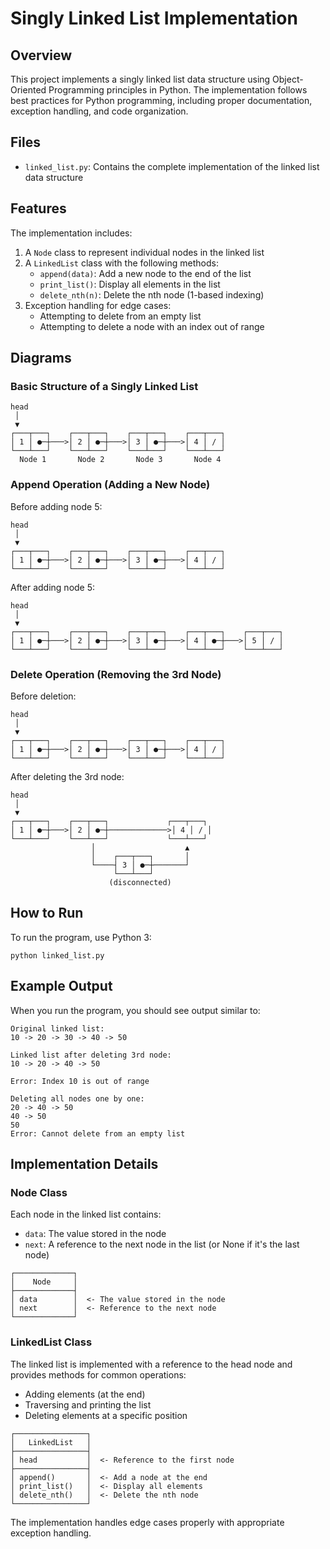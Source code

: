 # Singly Linked List Implementation

## Overview
This project implements a singly linked list data structure using Object-Oriented Programming principles in Python. The implementation follows best practices for Python programming, including proper documentation, exception handling, and code organization.

## Files
- `linked_list.py`: Contains the complete implementation of the linked list data structure

## Features
The implementation includes:

1. A `Node` class to represent individual nodes in the linked list
2. A `LinkedList` class with the following methods:
   - `append(data)`: Add a new node to the end of the list
   - `print_list()`: Display all elements in the list
   - `delete_nth(n)`: Delete the nth node (1-based indexing)
3. Exception handling for edge cases:
   - Attempting to delete from an empty list
   - Attempting to delete a node with an index out of range

## Diagrams

### Basic Structure of a Singly Linked List

```
head
 │
 ▼
┌───┬───┐    ┌───┬───┐    ┌───┬───┐    ┌───┬───┐
│ 1 │ ●─┼───>│ 2 │ ●─┼───>│ 3 │ ●─┼───>│ 4 │ / │
└───┴───┘    └───┴───┘    └───┴───┘    └───┴───┘
  Node 1       Node 2       Node 3       Node 4
```

### Append Operation (Adding a New Node)

Before adding node 5:
```
head
 │
 ▼
┌───┬───┐    ┌───┬───┐    ┌───┬───┐    ┌───┬───┐
│ 1 │ ●─┼───>│ 2 │ ●─┼───>│ 3 │ ●─┼───>│ 4 │ / │
└───┴───┘    └───┴───┘    └───┴───┘    └───┴───┘
```

After adding node 5:
```
head
 │
 ▼
┌───┬───┐    ┌───┬───┐    ┌───┬───┐    ┌───┬───┐    ┌───┬───┐
│ 1 │ ●─┼───>│ 2 │ ●─┼───>│ 3 │ ●─┼───>│ 4 │ ●─┼───>│ 5 │ / │
└───┴───┘    └───┴───┘    └───┴───┘    └───┴───┘    └───┴───┘
```

### Delete Operation (Removing the 3rd Node)

Before deletion:
```
head
 │
 ▼
┌───┬───┐    ┌───┬───┐    ┌───┬───┐    ┌───┬───┐
│ 1 │ ●─┼───>│ 2 │ ●─┼───>│ 3 │ ●─┼───>│ 4 │ / │
└───┴───┘    └───┴───┘    └───┴───┘    └───┴───┘
```

After deleting the 3rd node:
```
head
 │
 ▼
┌───┬───┐    ┌───┬───┐             ┌───┬───┐
│ 1 │ ●─┼───>│ 2 │ ●─┼─────────────>│ 4 │ / │
└───┴───┘    └───┴───┘             └───┴───┘
                  │                    ▲
                  │    ┌───┬───┐       │
                  └────┤ 3 │ ●─┼───────┘
                       └───┴───┘
                      (disconnected)
```

## How to Run
To run the program, use Python 3:

```
python linked_list.py
```

## Example Output
When you run the program, you should see output similar to:

```
Original linked list:
10 -> 20 -> 30 -> 40 -> 50

Linked list after deleting 3rd node:
10 -> 20 -> 40 -> 50

Error: Index 10 is out of range

Deleting all nodes one by one:
20 -> 40 -> 50
40 -> 50
50
Error: Cannot delete from an empty list
```

## Implementation Details

### Node Class
Each node in the linked list contains:
- `data`: The value stored in the node
- `next`: A reference to the next node in the list (or None if it's the last node)

```
┌─────────────┐
│    Node     │
├─────────────┤
│ data        │  <- The value stored in the node
│ next        │  <- Reference to the next node
└─────────────┘
```

### LinkedList Class
The linked list is implemented with a reference to the head node and provides methods for common operations:
- Adding elements (at the end)
- Traversing and printing the list
- Deleting elements at a specific position

```
┌────────────────┐
│   LinkedList   │
├────────────────┤
│ head           │  <- Reference to the first node
├────────────────┤
│ append()       │  <- Add a node at the end
│ print_list()   │  <- Display all elements
│ delete_nth()   │  <- Delete the nth node
└────────────────┘
```

The implementation handles edge cases properly with appropriate exception handling. 